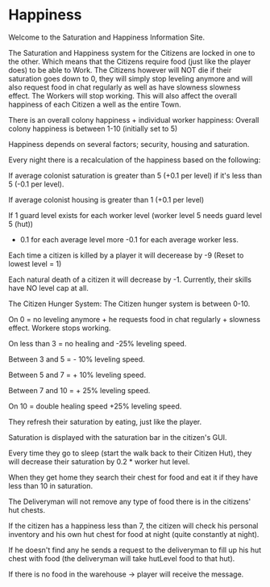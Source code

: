 # Happiness

Welcome to the Saturation and Happiness Information Site.

The Saturation and Happiness system for the Citizens are locked in one to the other. Which means that the Citizens require food (just like the player does) to be able to Work. The Citizens however will NOT die if their saturation goes down to 0, they will simply stop leveling anymore and will also request food in chat regularly as well as have slowness slowness effect. The Workers will stop working. This will also affect the overall happiness of each Citizen a well as the entire Town.

There is an overall colony happiness + individual worker happiness: Overall colony happiness is between 1-10 (initially set to 5)

Happiness depends on several factors; security, housing and saturation.

Every night there is a recalculation of the happiness based on the following:

If average colonist saturation is greater than 5 (+0.1 per level) if it's less than 5 (-0.1 per level).

If average colonist housing is greater than 1 (+0.1 per level)

If 1 guard level exists for each worker level (worker level 5 needs guard level 5 (hut))

+ 0.1 for each average level more -0.1 for each average worker less.

Each time a citizen is killed by a player it will decerease by -9 (Reset to lowest level = 1)

Each natural death of a citizen it will decrease by -1. Currently, their skills have NO level cap at all.

The Citizen Hunger System: The Citizen hunger system is between 0-10.

On 0 = no leveling anymore + he requests food in chat regularly + slowness effect. Workere stops working.

On less than 3 = no healing and -25% leveling speed.

Between 3 and 5 = - 10% leveling speed.

Between 5 and 7 = + 10% leveling speed.

Between 7 and 10 = + 25% leveling speed.

On 10 = double healing speed +25% leveling speed.

They refresh their saturation by eating, just like the player.

Saturation is displayed with the saturation bar in the citizen's GUI.

Every time they go to sleep (start the walk back to their Citizen Hut), they will decrease their saturation by 0.2 * worker hut level.

When they get home they search their chest for food and eat it if they have less than 10 in saturation.

The Deliveryman will not remove any type of food there is in the citizens' hut chests.

If the citizen has a happiness less than 7, the citizen will check his personal inventory and his own hut chest for food at night (quite constantly at night).

If he doesn't find any he sends a request to the deliveryman to fill up his hut chest with food (the deliveryman will take hutLevel food to that hut).

If there is no food in the warehouse -> player will receive the message.